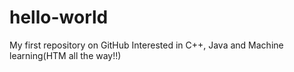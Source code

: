 # hello-world
My first repository on GitHub
Interested in C++, Java and Machine learning(HTM all the way!!)
